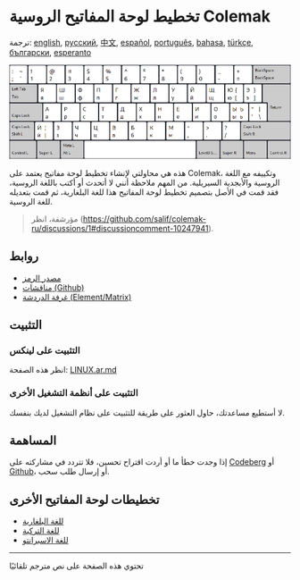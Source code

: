 # تخطيط لوحة المفاتيح الروسية Colemak

ترجمة: [english](README.md), [русский](README.ru.md), [中文](README.zh-CN.md), [español](README.es.md), [português](README.pt.md), [bahasa](README.id.md), [türkçe](README.tr.md), [български](README.bg.md), [esperanto](README.eo.md)

![معاينة كولماك الروسي](./media/preview.png)

هذه هي محاولتي لإنشاء تخطيط لوحة مفاتيح يعتمد على Colemak، وتكييفه مع اللغة الروسية والأبجدية السيريلية.
من المهم ملاحظة أنني لا أتحدث أو أكتب باللغة الروسية، فقد قمت في الأصل بتصميم تخطيط لوحة المفاتيح هذا للغة البلغارية، ثم قمت بتعديله للغة الروسية.

> مؤرشفة، انظر (https://github.com/salif/colemak-ru/discussions/1#discussioncomment-10247941).

## روابط

* [مصدر الرمز](https://codeberg.org/salif/colemak-ru)
* [مناقشات (Github)](https://github.com/salif/colemak-ru/discussions)
* [غرفة الدردشة (Element/Matrix)](https://matrix.to/#/#salif-colemak:mozilla.org)

## التثبيت

### التثبيت على لينكس

انظر هذه الصفحة: [LINUX.ar.md](./LINUX.ar.md)

### التثبيت على أنظمة التشغيل الأخرى

لا أستطيع مساعدتك، حاول العثور على طريقة للتثبيت على نظام التشغيل لديك بنفسك.

## المساهمة

إذا وجدت خطأ ما أو أردت اقتراح تحسين، فلا تتردد في مشاركته على [Codeberg] أو [Github]، أو إرسال طلب سحب.

[Github]: https://github.com/salif/colemak-ru/discussions
[Codeberg]: https://codeberg.org/salif/colemak-ru/issues

## تخطيطات لوحة المفاتيح الأخرى

* [للغة البلغارية](https://salif.github.io/colemak-bg/)
* [للغة التركية](https://salif.github.io/colemak-tr/)
* [للغة الاسبرانتو](https://salif.github.io/colemak-eo/)

---

تحتوي هذه الصفحة على نص مترجم تلقائيًا
